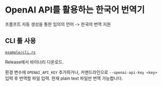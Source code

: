 # OpenAI API를 활용하는 한국어 번역기

프롬프트 자동 생성을 통한 임의의 언어 -> 한국어 번역 지원

## CLI 툴 사용

[`example/cli.rs`](example/cli.rs)

Release에서 바이너리 다운로드.

환경 변수에 `OPENAI_API_KEY` 추가하거나, 커맨드라인으로 `--openai-api-key <key>` 입력 후 번역할 파일
입력. 현재 plain text 파일만 번역 가능합니다.
